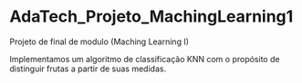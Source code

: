 # AdaTech_Projeto_MachingLearning1
 Projeto de final de modulo (Maching Learning I)

Implementamos um algoritmo de classificação KNN com o propósito de distinguir frutas a partir de suas medidas.
